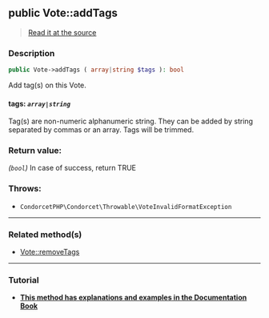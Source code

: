 ## public Vote::addTags

> [Read it at the source](https://github.com/julien-boudry/Condorcet/blob/master/src/Vote.php#L612)

### Description    

```php
public Vote->addTags ( array|string $tags ): bool
```

Add tag(s) on this Vote.
    

#### **tags:** *`array|string`*   
Tag(s) are non-numeric alphanumeric string. They can be added by string separated by commas or an array. Tags will be trimmed.    


### Return value:   

*(`bool`)* In case of success, return TRUE



### Throws:   

* ```CondorcetPHP\Condorcet\Throwable\VoteInvalidFormatException```

---------------------------------------

### Related method(s)      

* [Vote::removeTags](/Docs/ApiReferences/Vote%20Class/public%20Vote--removeTags.md)    

---------------------------------------

### Tutorial

* **[This method has explanations and examples in the Documentation Book](https://www.condorcet.io/3.AsPhpLibrary/5.Votes/2.VotesTags)**    
